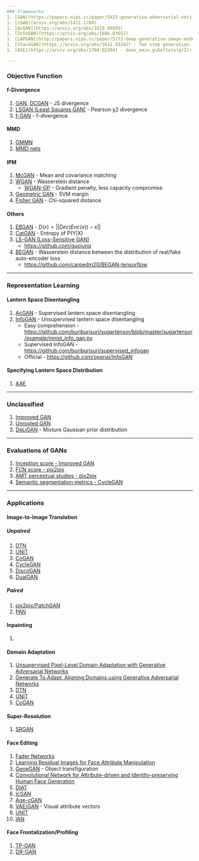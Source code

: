 ```yaml
---
### Frameworks
1. [GAN](https://papers.nips.cc/paper/5423-generative-adversarial-nets.pdf), [DCGAN](https://arxiv.org/abs/1511.06434)
1. [cGAN](arxiv.org/abs/1411.1784)
1. [AcGAN](https://arxiv.org/abs/1610.09585)
1. [InfoGAN](https://arxiv.org/abs/1606.03657)
1. [LAPGAN](http://papers.nips.cc/paper/5773-deep-generative-image-models-using-a-laplacian-pyramid-of-adversarial-networks.pdf) - Coarse-to-fine generation
1. [StackGAN](https://arxiv.org/abs/1612.03242) - Two step generation
1. [AGE](https://arxiv.org/abs/1704.02304) - $max_emin_g\Delta(e(g(Z))||Y)-\Delta(e(X)||Y)$ and encoder-generator reciprocity (bidirectional mapping)

---
```

### Objective Function

#### f-Divergence
1. [GAN](https://papers.nips.cc/paper/5423-generative-adversarial-nets.pdf), [DCGAN](https://arxiv.org/abs/1511.06434) - JS divergence
1. [LSGAN (Least Squares GAN)](https://pdfs.semanticscholar.org/0bbc/35bdbd643fb520ce349bdd486ef2c490f1fc.pdf) - Pearson χ2 divergence
1. [f-GAN](https://arxiv.org/abs/1606.00709) - f-divergence

#### MMD
1. [GMMN](http://proceedings.mlr.press/v37/li15.pdf)
1. [MMD nets](https://arxiv.org/abs/1505.03906)

#### IPM
1. [McGAN](https://arxiv.org/abs/1702.08398) - Mean and covariance matching
1. [WGAN](https://arxiv.org/abs/1701.07875) - Wasserstein distance
    - [WGAN-GP](https://arxiv.org/abs/1704.00028) - Gradient penalty, less capacity compromise
1. [Geometric GAN](https://arxiv.org/abs/1705.02894) - SVM margin
1. [Fisher GAN](https://arxiv.org/abs/1705.09675) - Chi-squared distance

#### Others
1. [EBGAN](https://arxiv.org/abs/1609.03126) - $D(x) = ||Dec(Enc(x)) − x||$
1. [CatGAN](https://arxiv.org/abs/1511.06390) - Entropy of P(Y|X)
1. [LS-GAN (Loss-Sensitive GAN)](https://arxiv.org/abs/1701.06264)
    - https://github.com/guojunq
1. [BEGAN](https://arxiv.org/abs/1703.10717) - Wasserstein distance between the distribution of real/fake auto-encoder loss
    - https://github.com/carpedm20/BEGAN-tensorflow

---
### Representation Learning

#### Lantern Space Disentangling
1. [AcGAN](https://arxiv.org/abs/1610.09585) - Supervised lantern space disentangling
1. [InfoGAN](https://arxiv.org/abs/1606.03657) - Unsupervised lantern space disentangling
    - Easy comprehension - https://github.com/buriburisuri/sugartensor/blob/master/sugartensor/example/mnist_info_gan.py
    - Supervised InfoGAN - https://github.com/buriburisuri/supervised_infogan
    - Official - https://github.com/openai/InfoGAN

#### Specifying Lantern Space Distribution
1. [AAE](https://arxiv.org/abs/1511.06390)

---
### Unclassified
1. [Improved GAN](https://arxiv.org/abs/1606.03498)
1. [Unrooled GAN](https://arxiv.org/abs/1611.02163)
1. [DeLiGAN](https://arxiv.org/abs/1706.02071) - Mixture Gaussian prior distribution

---
### Evaluations of GANs
1. [Inception score - Improved GAN](https://arxiv.org/abs/1606.03498)
1. [FCN score - pix2pix](https://arxiv.org/pdf/1611.07004.pdf)
1. [AMT perceptual studies - pix2pix](https://arxiv.org/pdf/1611.07004.pdf)
1. [Semantic segmentation metrics - CycleGAN](https://arxiv.org/abs/1703.10593)

---
### Applications

#### Image-to-Image Translation
##### Unpaired
1. [DTN](https://arxiv.org/abs/1611.02200)
1. [UNIT](arxiv.org/abs/1703.00848)
1. [CoGAN](http://papers.nips.cc/paper/6544-coupled-generative-adversarial-networks)
1. [CycleGAN](https://arxiv.org/abs/1703.10593)
1. [DiscoGAN](https://arxiv.org/abs/1703.05192)
1. [DualGAN](https://arxiv.org/abs/1704.02510)
##### Paired
1. [pix2pix/PatchGAN](https://arxiv.org/abs/1611.07004)
1. [PAN](https://arxiv.org/abs/1706.09138)

#### Inpainting
1. 

#### Domain Adaptation
1. [Unsupervised Pixel-Level Domain Adaptation with Generative Adversarial Networks](https://arxiv.org/abs/1612.05424)
1. [Generate To Adapt: Aligning Domains using Generative Adversarial Networks](https://arxiv.org/abs/1704.01705)
1. [DTN](https://arxiv.org/abs/1611.02200)
1. [UNIT](arxiv.org/abs/1703.00848)
1. [CoGAN](http://papers.nips.cc/paper/6544-coupled-generative-adversarial-networks)

#### Super-Resolution
1. [SRGAN](https://arxiv.org/abs/1609.04802)

#### Face Editing
1. [Fader Networks](https://arxiv.org/abs/1706.00409)
1. [Learning Residual Images for Face Attribute Manipulation](https://arxiv.org/abs/1612.05363)
1. [GeneGAN](https://arxiv.org/abs/1705.04932) - Object transfiguration 
1. [Convolutional Network for Attribute-driven and Identity-preserving Human Face Generation](https://arxiv.org/abs/1608.06434)
1. [DIAT](https://arxiv.org/abs/1610.05586)
1. [IcGAN](https://arxiv.org/abs/1611.06355)
1. [Age-cGAN](https://arxiv.org/abs/1702.01983)
1. [VAE/GAN](https://arxiv.org/abs/1512.09300) - Visual attribute vectors
1. [UNIT](arxiv.org/abs/1703.00848)
1. [IAN](https://arxiv.org/abs/1609.07093)

#### Face Frontalization/Profiling
1. [TP-GAN](https://arxiv.org/abs/1704.04086)
1. [DR-GAN](http://cvlab.cse.msu.edu/pdfs/Tran_Yin_Liu_CVPR2017.pdf)
